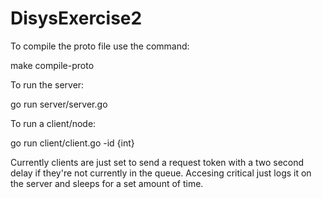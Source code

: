 # DisysExercise2

To compile the proto file use the command:

make compile-proto

To run the server:

go run server/server.go

To run a client/node:

go run client/client.go -id {int}


Currently clients are just set to send a request token with a two second delay if they're not currently in the queue. Accesing critical just logs it on the server and sleeps for a set amount of time.